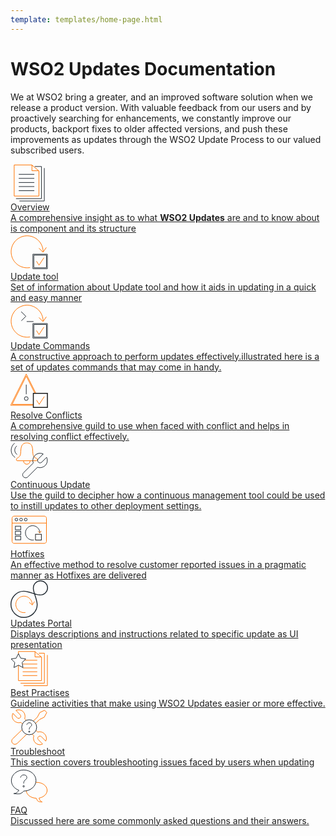```yaml
---
template: templates/home-page.html
---
```


# WSO2 Updates Documentation
We at WSO2 bring a greater, and an improved software solution when we release a product version. With valuable feedback from our users and by proactively searching for enhancements, we constantly improve our products, backport fixes to older affected versions, and push these improvements as updates through the WSO2 Update Process to our valued subscribed users.

<!--
 Adding temporary urls for navigation
-->

<div style="display: flex; flex-wrap: wrap">
<div class="integratorDescription">
    <a style="color: #222222;" href="updates/overview">
        <div>
            <div>
                <svg version="1.1" id="Layer_1" xmlns="http://www.w3.org/2000/svg" xmlns:xlink="http://www.w3.org/1999/xlink" x="0px" y="0px"
                   viewBox="0 0 60 60" style="enable-background:new 0 0 60 60;width: 60px;" xml:space="preserve">
                <style type="text/css">
                  .st0{fill:none;stroke:#333333;stroke-width:1;stroke-miterlimit:10;}
                  .st1{fill:none;stroke:#FF7300;stroke-width:1;stroke-miterlimit:10;}
                  .st2{fill:none;stroke:#212A32;stroke-width:1;stroke-miterlimit:10;}
                </style>
                <g>
                  <g>
                    <polyline class="st0" points="45.1,10.6 34.3,10.6 34.3,1 		"/>
                    <line class="st1" x1="13.2" y1="16.3" x2="38.1" y2="16.3"/>
                    <line class="st1" x1="13.2" y1="22.8" x2="38.1" y2="22.8"/>
                    <line class="st1" x1="13.2" y1="29.4" x2="38.1" y2="29.4"/>
                    <line class="st1" x1="13.2" y1="35.9" x2="38.1" y2="35.9"/>
                    <line class="st1" x1="13.2" y1="42.5" x2="38.1" y2="42.5"/>
                    <polygon class="st0" points="45.5,51.1 45.5,10.9 34,1.3 5.9,1.3 5.9,51.1 		"/>
                  </g>
                  <polyline class="st2" points="8.8,55.2 49.6,55.2 49.6,3.8 38.8,3.8 	"/>
                  <polyline class="st2" points="54.1,6.3 54.1,59 14.3,59 	"/>
                </g>
                </svg>
            </div>
            <div class="content" style="">
                Overview
                <div class="description" style="">
                  A comprehensive insight as to what <strong>WSO2 Updates</strong> are and to know about is component and its structure           
                 </div>
            </div>
        </div>   
    </a>
</div>
<div class="integratorDescription">
    <a style="color: #222222;" href="updates/update-tool">
        <div>
            <div>
              <svg version="1.1" id="Layer_1" xmlns="http://www.w3.org/2000/svg" xmlns:xlink="http://www.w3.org/1999/xlink" x="0px" y="0px"
                   viewBox="0 0 60 60" style="enable-background:new 0 0 60 60;width: 60px;" xml:space="preserve">
                <style type="text/css">
                  .st0{fill:none;stroke:#FF7300;stroke-width:1;stroke-miterlimit:10;}
                  .st1{fill:#1A1A1A;}
                </style>
                <g>
                  <path class="st0" d="M52.2,29.3c0-14.2-11.5-25.6-25.6-25.6S1,15.2,1,29.3s11.5,25.6,25.6,25.6c1.6,0,3.1-0.1,4.6-0.4"/>
                  <g>
                    <path class="st1" d="M57.5,34.6v20.2H37.3V34.6H57.5 M59,33.1H35.8v23.2H59V33.1L59,33.1z"/>
                  </g>
                  <polyline class="st0" points="41.6,44.3 45.6,50.7 53.5,38.7 	"/>
                  <polyline class="st0" points="45.5,23.4 52,29.9 57.4,22.3 	"/>
                </g>
              </svg>         
            </div>
            <div class="content" style="">
                Update tool
                <div class="description" style="">
                Set of information about Update tool and how it aids in updating in a quick and easy manner
                </div>
            </div>
        </div>     
    </a>
</div>
<div class="integratorDescription">
    <a style="color: #222222;" href="updates/update-commands">
        <div>
            <div>
              <svg version="1.1" id="Layer_1" xmlns="http://www.w3.org/2000/svg" xmlns:xlink="http://www.w3.org/1999/xlink" x="0px" y="0px"
                 viewBox="0 0 60 60" style="enable-background:new 0 0 60 60;width: 60px;" xml:space="preserve">
              <style type="text/css">
                .st0{fill:none;stroke:#FF7300;stroke-width:1;stroke-miterlimit:10;}
                .st1{fill:#1A1A1A;}
                .st2{fill:none;stroke:#212A32;stroke-width:1;stroke-miterlimit:10;}
              </style>
              <g>
                <g>
                  <path class="st0" d="M52.2,29.3c0-14.2-11.5-25.6-25.6-25.6S1,15.2,1,29.3s11.5,25.6,25.6,25.6c1.6,0,3.1-0.1,4.6-0.4"/>
                  <g>
                    <path class="st1" d="M57.5,34.6v20.2H37.3V34.6H57.5 M59,33.1H35.8v23.2H59V33.1L59,33.1z"/>
                  </g>
                  <polyline class="st0" points="41.6,44.3 45.6,50.7 53.5,38.7 		"/>
                  <polyline class="st0" points="45.5,23.4 52,29.9 57.4,22.3 		"/>
                </g>
                <polyline class="st2" points="17.1,14 24.6,21.5 17.4,28.7 	"/>
                <line class="st2" x1="25.9" y1="29.9" x2="36.8" y2="29.9"/>
              </g>
              </svg>
            </div>
            <div class="content" style="">
               Update Commands
                <div class="description" style="">
                A constructive approach to perform updates effectively.illustrated here is a set of updates commands that may come in handy.
                </div>
            </div>
         </div>     
       </a>
</div>
<div class="integratorDescription">
    <a style="color: #222222;" href="updates/resolve-conflicts">
        <div>
            <div>
              <svg version="1.1" id="Layer_1" xmlns="http://www.w3.org/2000/svg" xmlns:xlink="http://www.w3.org/1999/xlink" x="0px" y="0px"
                 viewBox="0 0 60 60" style="enable-background:new 0 0 60 60;width: 60px;" xml:space="preserve">
              <style type="text/css">
                .st0{fill:#212A32;}
                .st1{fill:none;stroke:#212A32;stroke-width:1;stroke-miterlimit:10;}
                .st2{fill:none;stroke:#1A1A1A;stroke-width:1;stroke-miterlimit:10;}
                .st3{fill:#FFFFFF;}
                .st4{fill:#1A1A1A;}
                .st5{fill:none;stroke:#FF7300;stroke-width:1;stroke-miterlimit:10;}
              </style>
              <g>
                <g>
                  <path class="st0" d="M25.2,6.2l22.6,45.2H2.7L25.2,6.2 M25.2,2.9l-25,50h50L25.2,2.9L25.2,2.9z"/>
                </g>
                <line class="st1" x1="25.2" y1="19.8" x2="25.2" y2="35.2"/>
                <circle class="st2" cx="25.2" cy="42.1" r="3"/>
                <g>
                  <g>
                    <rect x="36.5" y="33.9" class="st3" width="22.5" height="22.5"/>
                    <path class="st4" d="M58.3,34.6v21h-21v-21H58.3 M59.8,33.1h-24v24h24V33.1L59.8,33.1z"/>
                  </g>
                  <polyline class="st5" points="41.7,44.7 45.9,51.3 54.1,38.9 		"/>
                </g>
              </g>
              </svg>
            </div>
            <div class="content" style="">
                Resolve Conflicts
                <div class="description" style="">
                  A comprehensive guild to use when faced with conflict and helps in resolving conflict effectively.             
                 </div>
            </div>
        </div>   
    </a>   
</div>
<div class="integratorDescription">
    <a style="color: #222222;" href="updates/continuous-update">
        <div>
            <div>
				<svg version="1.1" id="Layer_1" xmlns="http://www.w3.org/2000/svg" xmlns:xlink="http://www.w3.org/1999/xlink" x="0px" y="0px"
	 viewBox="0 0 60 60" style="enable-background:new 0 0 60 60; width: 60px" xml:space="preserve">
<style type="text/css">
	.st0{fill:#FFFFFF;stroke:#212A32;stroke-width:1.5;stroke-miterlimit:10;}
	.st1{fill-rule:evenodd;clip-rule:evenodd;fill:none;stroke:#FF7300;stroke-width:1.5;stroke-miterlimit:10;}
	.st2{fill:#FFFFFF;stroke:#FF7300;stroke-width:1.5;stroke-miterlimit:10;}
</style>
<g>
	<g>
		<path class="st0" d="M31.3,31c0,2.9-2.3,5.2-5.2,5.2s-5.2-2.3-5.2-5.2"/>
		<path class="st0" d="M18.6,5.6c-3.5,5.7-0.9,14.7-4.1,18c-1.8,1.8-3.1,2.6-4,3c-0.6,0.3-1.1,0.9-1.1,1.6l0,1
			c0,0.8,0.6,1.4,1.3,1.4h30.7c0.7,0,1.3-0.6,1.3-1.4l0-1c0-0.7-0.4-1.4-1.1-1.6c-0.9-0.3-1.8-0.1-4-2.4c-3.4-3.6-0.6-12.9-4.1-18.6
			C31,1.6,26,2.1,26,2.1S21.1,1.6,18.6,5.6z"/>
	</g>
	<g>
		<path class="st1" d="M7.3,25.3c-3.8-2.5-6.2-6.8-6.2-11.7C1.1,9.1,3.3,5,6.6,2.5"/>
		<path class="st1" d="M10.5,20.6c-2.2-1.5-3.7-4.1-3.7-7c0-2.7,1.3-5.1,3.3-6.7"/>
	</g>
	<path class="st2" d="M27.7,56.5l15.6-15.6c1.2,0.5,2.6,0.8,4,0.8l0.8-0.1c6-0.4,10.8-5.4,10.8-11.5c0-1.8-0.4-3.4-1.1-5L50,32.9
		c-0.4,0.4-0.9,0.7-1.4,0.9c-1.4,0.5-3,0.2-4.1-0.9c-0.7-0.7-1.1-1.7-1.1-2.7c0-0.5,0.1-0.9,0.3-1.3c0.2-0.5,0.5-1,0.9-1.4l7.7-7.7
		c-1.5-0.7-3.2-1.2-5-1.2c-6.1,0-11.1,4.8-11.5,10.8l-0.1,0.8c0,1.4,0.3,2.7,0.8,4L20.9,49.7c-2,2-1.9,5.2,0.2,7l0,0
		C23.1,58.4,25.9,58.3,27.7,56.5z"/>
</g>
</svg>
            </div>
            <div class="content" style="">
                Continuous Update
                <div class="description" style="">
                  Use the guild to decipher how a continuous management tool could be used to instill updates to other deployment settings.          
                 </div>
            </div>
        </div>   
    </a>   
</div>
<div class="integratorDescription">
    <a style="color: #222222;" href="updates/hotfixes">
        <div>
            <div>
<svg version="1.1" id="Layer_1" xmlns="http://www.w3.org/2000/svg" xmlns:xlink="http://www.w3.org/1999/xlink" x="0px" y="0px"
	 viewBox="0 0 60 60" style="enable-background:new 0 0 60 60; width: 60px" xml:space="preserve">
<style type="text/css">
	.st0{fill:none;stroke:#212A32;stroke-width:1.5;stroke-miterlimit:10;}
	.st1{fill:#FFFFFF;stroke:#FF7300;stroke-miterlimit:10;}
	.st2{fill:none;stroke:#FF7300;stroke-width:1.5;stroke-miterlimit:10;}
	.st8{fill:#1A1A1A;}
	.st9{fill:none;stroke:#FF7300;stroke-miterlimit:10;}
</style>
<g>
	<g>
		<path class="st0" d="M54.2,51.8H5.8c-1.8,0-3.3-1.5-3.3-3.3V11.5c0-1.8,1.5-3.3,3.3-3.3h48.4c1.8,0,3.3,1.5,3.3,3.3v36.9
			C57.5,50.3,56,51.8,54.2,51.8z"/>
		<line class="st0" x1="2.5" y1="19.3" x2="57.5" y2="19.3"/>
		<g>
			<circle class="st1" cx="9.5" cy="13.7" r="2.2"/>
			<circle class="st1" cx="16.9" cy="13.7" r="2.2"/>
			<circle class="st1" cx="24.4" cy="13.7" r="2.2"/>
		</g>
		<rect x="7.8" y="24.3" class="st1" width="8.6" height="5.7"/>
		<rect x="7.8" y="32.4" class="st1" width="8.6" height="5.7"/>
		<rect x="7.8" y="40.4" class="st1" width="8.6" height="5.7"/>
	</g>
	<g>
		<path class="st2" d="M46.9,35c0-6.3-5.1-11.5-11.5-11.5S23.9,28.7,23.9,35s5.1,11.5,11.5,11.5c0.7,0,1.4-0.1,2-0.2"/>
		<g>
			<path class="st8" d="M48.9,37.7v8.4h-8.4v-8.4H48.9 M49.9,36.7H39.5v10.4h10.4V36.7L49.9,36.7z"/>
		</g>
		<polyline class="st9" points="43.9,32.3 46.8,35.2 49.2,31.9 		"/>
	</g>
</g>
</svg>
            </div>
            <div class="content" style="">
                Hotfixes
                <div class="description" style="">
                  An effective method to resolve customer reported issues in a pragmatic manner as Hotfixes are delivered       
                 </div>
            </div>
        </div>   
    </a>   
</div>
<div class="integratorDescription">
    <a style="color: #222222;" href="updates/updates-portal">
        <div>
            <div>
				<svg version="1.1" id="Layer_1" xmlns="http://www.w3.org/2000/svg" x="0" y="0" viewBox="0 0 62.9 62.9" style="enable-background:new 0 0 60 60;width: 60px;" xml:space="preserve"><style>.st0{fill:none;stroke:#ff7300;stroke-width:1.5;stroke-miterlimit:10}</style><path class="st0" d="M36.4 40.3c0-7.6-6.2-13.8-13.8-13.8S8.9 32.7 8.9 40.3 15 54.1 22.6 54.1c.8 0 1.7-.1 2.4-.2"/><path class="st0" d="M31.4 36.8l5.2 4.6 3.7-6"/><path d="M58.6 4.3c5.2 5.2 4.4 12.4 0 16.7C46 33.6 25.2 6.7 7.2 24.6c-8.3 8.3-8.9 22.2 0 31.1s22.7 8.3 31.1 0C56.5 37.5 29 17.2 41.9 4.3c5.7-5.7 13.2-3.6 16.7 0z" fill="none" stroke="#212a32" stroke-width="1.5" stroke-miterlimit="10"/></svg>
            </div>
            <div class="content" style="">
                Updates Portal
                <div class="description" style="">
                  Displays descriptions and instructions related to specific update as UI presentation         
                 </div>
            </div>
        </div>   
    </a>   
</div>
<div class="integratorDescription">
    <a style="color: #222222;" href="updates/best-practices">
        <div>
            <div>
              <svg version="1.1" id="Layer_1" xmlns="http://www.w3.org/2000/svg" xmlns:xlink="http://www.w3.org/1999/xlink" x="0px" y="0px"
                 viewBox="0 0 60 60" style="enable-background:new 0 0 60 60;width: 60px;" xml:space="preserve">
              <style type="text/css">
                .st0{fill:none;stroke:#212A32;stroke-width:1;stroke-miterlimit:10;}
                .st1{fill:#FFFFFF;stroke:#FF7300;stroke-width:1;stroke-miterlimit:10;}
              </style>
              <g>
                <g>
                  <polyline class="st0" points="49.4,11.5 39.2,11.5 39.2,2.5 		"/>
                  <line class="st0" x1="19.5" y1="16.8" x2="42.8" y2="16.8"/>
                  <line class="st0" x1="19.5" y1="22.9" x2="42.8" y2="22.9"/>
                  <line class="st0" x1="19.5" y1="29.1" x2="42.8" y2="29.1"/>
                  <line class="st0" x1="19.5" y1="35.2" x2="42.8" y2="35.2"/>
                  <line class="st0" x1="19.5" y1="41.3" x2="42.8" y2="41.3"/>
                  <polygon class="st0" points="49.7,49.4 49.7,11.8 38.9,2.8 12.7,2.8 12.7,49.4 		"/>
                </g>
                <polyline class="st0" points="45.3,5.5 54.2,5.5 54.2,53.5 16.1,53.5 	"/>
                <polyline class="st0" points="59,8.4 59,57.5 21,57.5 	"/>
                <polygon class="st1" points="12.7,6.2 16.3,13.5 24.4,14.7 18.6,20.4 20,28.5 12.7,24.7 5.5,28.5 6.9,20.4 1,14.7 9.1,13.5 	"/>
              </g>
              </svg>
            </div>
            <div class="content" style="">
                Best Practises
                <div class="description" style="">
                  Guideline activities that make using WSO2 Updates easier or more effective.             
                 </div>
            </div>
        </div>   
    </a>   
</div>   
<div class="integratorDescription">
    <a style="color: #222222;" href="updates/troubleshoot">
        <div>
            <div>
              <svg version="1.1" id="Layer_1" xmlns="http://www.w3.org/2000/svg" xmlns:xlink="http://www.w3.org/1999/xlink" x="0px" y="0px"
                 viewBox="0 0 60 60" style="enable-background:new 0 0 60 60;width: 60px;" xml:space="preserve">
              <style type="text/css">
                .st0{fill:none;stroke:#ff7300;stroke-width:1;stroke-miterlimit:10;}
                .st1{fill:#ffffff;stroke:#212A32;stroke-width:1;stroke-miterlimit:10;}
                .st2{fill:none;stroke:#212A32;stroke-width:1;stroke-miterlimit:10;}
              </style>
              <g>
                <g>
                  <path class="st0" d="M3.5,48.4c-2.1,2-2.1,5.3-0.1,7.3c1,1,2.3,1.6,3.6,1.6c1.3,0,2.7-0.5,3.7-1.4l17.3-16.7l-7.2-7.4L3.5,48.4z
                     M3.5,48.4"/>
                  <path class="st0" d="M46.5,17.6l7.5-3.7l4-7.4l-3.5-3.7l-7.6,3.7l-3.9,7.3l-9.2,8.9l3.6,3.7L46.5,17.6z M46.5,17.6"/>
                  <path class="st0" d="M47.7,37.3L47,37.2c-1.3,0-2.5,0.2-3.6,0.6L22.6,16.2c0.4-1.1,0.7-2.3,0.7-3.6l-0.1-0.7
                    C23,6.5,18.7,2.2,13.2,2.1c-1.6,0-3.1,0.3-4.5,0.9l6.7,7c0.4,0.4,0.6,0.8,0.8,1.2c0.4,1.2,0.2,2.7-0.8,3.6c-0.7,0.7-1.6,1-2.4,1
                    c-0.4,0-0.8-0.1-1.2-0.2c-0.4-0.2-0.9-0.4-1.2-0.8l-6.7-7c-0.7,1.3-1.1,2.8-1.1,4.4c-0.1,5.5,4.1,10,9.5,10.5l0.7,0.1
                    c1.3,0,2.5-0.2,3.6-0.6l20.8,21.6c-0.4,1.1-0.7,2.3-0.7,3.6l0.1,0.7c0.3,5.4,4.6,9.7,10.1,9.8c1.6,0,3.1-0.3,4.4-1l-6.7-7
                    c-0.4-0.4-0.6-0.8-0.8-1.2c-0.4-1.2-0.2-2.7,0.9-3.6c0.7-0.7,1.6-1,2.5-1c0.4,0,0.8,0.1,1.2,0.3c0.4,0.2,0.9,0.4,1.2,0.8l6.8,7
                    c0.7-1.3,1.1-2.8,1.1-4.4C57.3,42.3,53.1,37.8,47.7,37.3L47.7,37.3z M47.7,37.3"/>
                </g>
              </g>
              <g>
                <circle class="st1" cx="29.9" cy="30" r="12"/>
                <g>
                  <path class="st2" d="M26.1,26.2c0,0,0.3-3.4,3.9-3.4c3.6,0,4.1,2.6,3.9,3.9c-0.2,1.7-2.6,2.5-3.3,4c-0.7,1.5-0.6,3-0.6,3"/>
                  <circle class="st2" cx="30" cy="37" r="1"/>
                </g>
              </g>
              </svg>
            </div>
            <div class="content" style="">
                Troubleshoot
                <div class="description" style="">
                  This section covers troubleshooting issues faced by users when updating             
                 </div>
            </div>
        </div>   
    </a>   
</div>   
<div class="integratorDescription">
    <a style="color: #222222;" href="updates/faq">
        <div>
            <div>
              <svg version="1.1" id="Layer_1" xmlns="http://www.w3.org/2000/svg" xmlns:xlink="http://www.w3.org/1999/xlink" x="0px" y="0px"
                 viewBox="0 0 60 60" style="enable-background:new 0 0 60 60;width: 60px;" xml:space="preserve">
              <style type="text/css">
                .st0{fill:none;stroke:#FF7300;stroke-width:1;stroke-miterlimit:10;}
                .st1{fill:#FFFFFF;stroke:#212A32;stroke-width:1;stroke-miterlimit:10;}
                .st2{fill:none;stroke:#212A32;stroke-width:1;stroke-miterlimit:10;}
              </style>
              <g>
                <g>
                  <path class="st0" d="M58.6,36.9c0-7-7.5-12.7-16.7-12.7s-16.7,5.7-16.7,12.7c0,6.8,7.1,12.4,16,12.7c0.7,1.5,1.5,3.1,2.1,4.1
                    c1.1,1.7,5.5,1.8,7,1.8c-0.9-0.4-2.9-1.8-4.2-4.8c-0.2-0.5-0.3-0.9-0.4-1.4C53,48,58.6,43,58.6,36.9z"/>
                  <path class="st0" d="M50.7,55.5c0,0-0.2,0-0.5,0C50.5,55.7,50.7,55.7,50.7,55.5z"/>
                </g>
                <path class="st1" d="M21.1,4.4c-10.9,0-19.7,7.6-19.7,16.9c0,7,4.9,13,12,15.5c-0.4,0.8-1.2,2.1-2.8,3.4c-2.8,2.2-5.5,1.9-5.5,1.9
                  s8.6,1.2,11,0c2.6-1.4,4.2-2.8,5-4c0,0,0,0,0,0c10.9,0,19.7-7.6,19.7-16.9S32,4.4,21.1,4.4z"/>
                <g>
                  <path class="st2" d="M16.1,16.6c0,0,0.4-4.3,5-4.4c4.6,0,5.2,3.4,5,4.9c-0.3,2.2-3.3,3.2-4.2,5.1c-0.9,1.9-0.8,3.8-0.8,3.8"/>
                  <circle class="st2" cx="21.1" cy="30.5" r="1.2"/>
                </g>
              </g>
              </svg>
            </div>
            <div class="content" style="">
                FAQ
                <div class="description" style="">
                 Discussed here are some commonly asked questions and their answers.              
                 </div>
            </div>
        </div>   
    </a>   
</div>   
